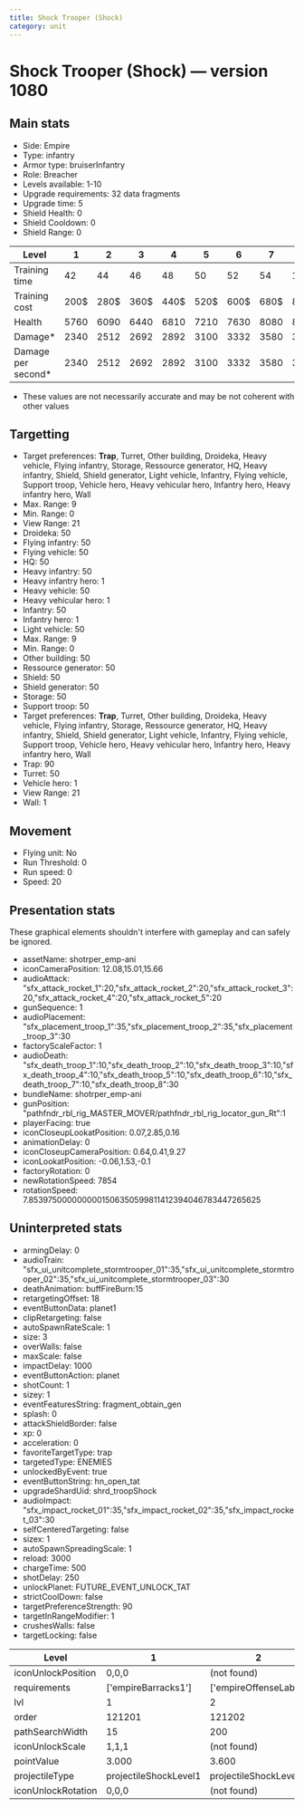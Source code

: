 ```yaml
---
title: Shock Trooper (Shock)
category: unit
---
```


# Shock Trooper (Shock) — version 1080

## Main stats

  * Side: Empire
  * Type: infantry
  * Armor type: bruiserInfantry
  * Role: Breacher
  * Levels available: 1-10
  * Upgrade requirements: 32 data fragments
  * Upgrade time: 5
  * Shield Health: 0
  * Shield Cooldown: 0
  * Shield Range: 0

|Level             |1   |2   |3   |4   |5   |6   |7   |8   |9   |10  |
|------------------|----|----|----|----|----|----|----|----|----|----|
|Training time     |42  |44  |46  |48  |50  |52  |54  |112 |116 |120 |
|Training cost     |200$|280$|360$|440$|520$|600$|680$|800$|840$|920$|
|Health            |5760|6090|6440|6810|7210|7630|8080|8560|9070|9610|
|Damage*           |2340|2512|2692|2892|3100|3332|3580|3852|4152|4470|
|Damage per second*|2340|2512|2692|2892|3100|3332|3580|3852|4152|4470|

* These values are not necessarily accurate and may be not coherent with other values

## Targetting

  * Target preferences: **Trap**, Turret, Other building, Droideka, Heavy vehicle, Flying infantry, Storage, Ressource generator, HQ, Heavy infantry, Shield, Shield generator, Light vehicle, Infantry, Flying vehicle, Support troop, Vehicle hero, Heavy vehicular hero, Infantry hero, Heavy infantry hero, Wall
  * Max. Range: 9
  * Min. Range: 0
  * View Range: 21
  * Droideka: 50
  * Flying infantry: 50
  * Flying vehicle: 50
  * HQ: 50
  * Heavy infantry: 50
  * Heavy infantry hero: 1
  * Heavy vehicle: 50
  * Heavy vehicular hero: 1
  * Infantry: 50
  * Infantry hero: 1
  * Light vehicle: 50
  * Max. Range: 9
  * Min. Range: 0
  * Other building: 50
  * Ressource generator: 50
  * Shield: 50
  * Shield generator: 50
  * Storage: 50
  * Support troop: 50
  * Target preferences: **Trap**, Turret, Other building, Droideka, Heavy vehicle, Flying infantry, Storage, Ressource generator, HQ, Heavy infantry, Shield, Shield generator, Light vehicle, Infantry, Flying vehicle, Support troop, Vehicle hero, Heavy vehicular hero, Infantry hero, Heavy infantry hero, Wall
  * Trap: 90
  * Turret: 50
  * Vehicle hero: 1
  * View Range: 21
  * Wall: 1

## Movement

  * Flying unit: No
  * Run Threshold: 0
  * Run speed: 0
  * Speed: 20

## Presentation stats

These graphical elements shouldn't interfere with gameplay and can safely be ignored.

  * assetName: shotrper_emp-ani
  * iconCameraPosition: 12.08,15.01,15.66
  * audioAttack: "sfx_attack_rocket_1":20,"sfx_attack_rocket_2":20,"sfx_attack_rocket_3":20,"sfx_attack_rocket_4":20,"sfx_attack_rocket_5":20
  * gunSequence: 1
  * audioPlacement: "sfx_placement_troop_1":35,"sfx_placement_troop_2":35,"sfx_placement_troop_3":30
  * factoryScaleFactor: 1
  * audioDeath: "sfx_death_troop_1":10,"sfx_death_troop_2":10,"sfx_death_troop_3":10,"sfx_death_troop_4":10,"sfx_death_troop_5":10,"sfx_death_troop_6":10,"sfx_death_troop_7":10,"sfx_death_troop_8":30
  * bundleName: shotrper_emp-ani
  * gunPosition: "pathfndr_rbl_rig_MASTER_MOVER/pathfndr_rbl_rig_locator_gun_Rt":1
  * playerFacing: true
  * iconCloseupLookatPosition: 0.07,2.85,0.16
  * animationDelay: 0
  * iconCloseupCameraPosition: 0.64,0.41,9.27
  * iconLookatPosition: -0.06,1.53,-0.1
  * factoryRotation: 0
  * newRotationSpeed: 7854
  * rotationSpeed: 7.8539750000000001506350599811412394046783447265625

## Uninterpreted stats

  * armingDelay: 0
  * audioTrain: "sfx_ui_unitcomplete_stormtrooper_01":35,"sfx_ui_unitcomplete_stormtrooper_02":35,"sfx_ui_unitcomplete_stormtrooper_03":30
  * deathAnimation: buffFireBurn:15
  * retargetingOffset: 18
  * eventButtonData: planet1
  * clipRetargeting: false
  * autoSpawnRateScale: 1
  * size: 3
  * overWalls: false
  * maxScale: false
  * impactDelay: 1000
  * eventButtonAction: planet
  * shotCount: 1
  * sizey: 1
  * eventFeaturesString: fragment_obtain_gen
  * splash: 0
  * attackShieldBorder: false
  * xp: 0
  * acceleration: 0
  * favoriteTargetType: trap
  * targetedType: ENEMIES
  * unlockedByEvent: true
  * eventButtonString: hn_open_tat
  * upgradeShardUid: shrd_troopShock
  * audioImpact: "sfx_impact_rocket_01":35,"sfx_impact_rocket_02":35,"sfx_impact_rocket_03":30
  * selfCenteredTargeting: false
  * sizex: 1
  * autoSpawnSpreadingScale: 1
  * reload: 3000
  * chargeTime: 500
  * shotDelay: 250
  * unlockPlanet: FUTURE_EVENT_UNLOCK_TAT
  * strictCoolDown: false
  * targetPreferenceStrength: 90
  * targetInRangeModifier: 1
  * crushesWalls: false
  * targetLocking: false

|Level             |1                    |2                    |3                    |4                    |5                    |6                    |7                    |8                    |9                    |10                    |
|------------------|---------------------|---------------------|---------------------|---------------------|---------------------|---------------------|---------------------|---------------------|---------------------|----------------------|
|iconUnlockPosition|0,0,0                |(not found)          |(not found)          |(not found)          |(not found)          |(not found)          |(not found)          |(not found)          |(not found)          |(not found)           |
|requirements      |['empireBarracks1']  |['empireOffenseLab2']|['empireOffenseLab3']|['empireOffenseLab4']|['empireOffenseLab5']|['empireOffenseLab6']|['empireOffenseLab7']|['empireOffenseLab8']|['empireOffenseLab9']|['empireOffenseLab10']|
|lvl               |1                    |2                    |3                    |4                    |5                    |6                    |7                    |8                    |9                    |10                    |
|order             |121201               |121202               |121203               |121204               |121205               |121206               |121207               |121208               |121209               |121210                |
|pathSearchWidth   |15                   |200                  |200                  |200                  |200                  |200                  |200                  |200                  |200                  |200                   |
|iconUnlockScale   |1,1,1                |(not found)          |(not found)          |(not found)          |(not found)          |(not found)          |(not found)          |(not found)          |(not found)          |(not found)           |
|pointValue        |3.000                |3.600                |4.200                |4.800                |5.400                |6.000                |6.600                |7.200                |7.800                |9.000                 |
|projectileType    |projectileShockLevel1|projectileShockLevel2|projectileShockLevel3|projectileShockLevel4|projectileShockLevel5|projectileShockLevel6|projectileShockLevel7|projectileShockLevel8|projectileShockLevel9|projectileShockLevel10|
|iconUnlockRotation|0,0,0                |(not found)          |(not found)          |(not found)          |(not found)          |(not found)          |(not found)          |(not found)          |(not found)          |(not found)           |

